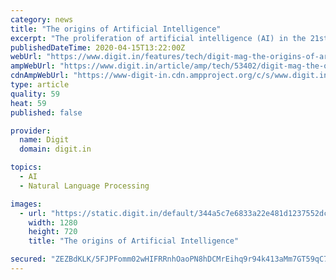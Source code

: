 ```yaml
---
category: news
title: "The origins of Artificial Intelligence"
excerpt: "The proliferation of artificial intelligence (AI) in the 21st century does not paint the picture of its history dating back too far into the past. However, the concept of mechanized 'humans' first came to be in 380 BC when numerous mathematicians, theologians, professors, philosophers, and authors pondered over calculating machines and numeral ..."
publishedDateTime: 2020-04-15T13:22:00Z
webUrl: "https://www.digit.in/features/tech/digit-mag-the-origins-of-artificial-intelligence-53402.html"
ampWebUrl: "https://www.digit.in/article/amp/tech/53402/digit-mag-the-origins-of-artificial-intelligence"
cdnAmpWebUrl: "https://www-digit-in.cdn.ampproject.org/c/s/www.digit.in/article/amp/tech/53402/digit-mag-the-origins-of-artificial-intelligence"
type: article
quality: 59
heat: 59
published: false

provider:
  name: Digit
  domain: digit.in

topics:
  - AI
  - Natural Language Processing

images:
  - url: "https://static.digit.in/default/344a5c7e6833a22e481d1237552dcd0132ad4a03.jpeg"
    width: 1280
    height: 720
    title: "The origins of Artificial Intelligence"

secured: "ZEZBdKLK/5FJPFomm02wHIFRRnhOaoPN8hDCMrEihq9r94k413aMm7GT59qC7TKzNYunEeKIYDph5zqIUErcmmY4ZgPu9mnijQ5ddrG4V8GE11WfYkJx8maVDVHuh0eK2z3soyH3bWg1Y9PXNiZ7dWWDlepS6kImQ3tgo/QzgOgpSqAIi6vHzoFpMZ+1kyAZr0wejcySesjqAkoEjKmotb4cu884/r3KCOhRq6cpebu2SjVqo4JlW2TGyy5S9o8oKTetl8qQYXhJjw0L03LGLoGlxewr8ymcb9Z20t89gVsD1kgNujwERaSLdq9ZUXbM46eCoITfnG+Vhwth1NSrt+g2qGD4R9MKqvSnZP6vwmwruZBTsnasOpxJIcDiZehMhuPiTfZX79G3s4ownNrcgzSoPUznGXoDuWZHEy3AFIZKjRxKEwLQ9VYsHe/bLB0xc/lQsS4+R154UKMaiHMw37zQ7Oll9LP9g9sbe4z9nVg=;HEfGnc2pHUSo9U+Zlwl9xQ=="
---
```


